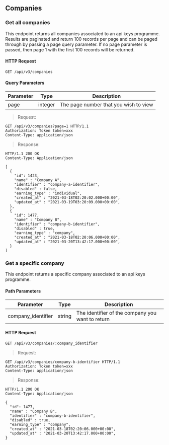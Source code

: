 ## Companies

### Get all companies

This endpoint returns all companies associated to an api keys programme. Results are paginated and return 100 records per page and can be paged through by passing a page query parameter. If no page parameter is passed, then page 1 with the first 100 records will be returned.

#### HTTP Request

`GET /api/v3/companies`

#### Query Parameters

Parameter | Type | Description
--------- | ---- | -----------
page | integer | The page number that you wish to view

> Request:

``` http
GET /api/v3/companies?page=1 HTTP/1.1
Authorization: Token token=xxx
Content-Type: application/json
```

> Response:

``` http
HTTP/1.1 200 OK
Content-Type: Application/json

[
  {
    "id": 1423,
    "name" : "Company A",
    "identifier" : "company-a-identifier",
    "disabled" : false,
    "earning_type" : "individual",
    "created_at" : "2021-03-18T02:20:02.000+00:00",
    "updated_at" : "2021-03-19T03:20:09.000+00:00",
  },
  {
    "id": 1477,
    "name" : "Company B",
    "identifier" : "company-b-identifier",
    "disabled" : true,
    "earning_type" : "company",
    "created_at" : "2021-03-18T02:20:06.000+00:00",
    "updated_at" : "2021-03-20T13:42:17.000+00:00",
  }
]
```

### Get a specific company

This endpoint returns a specific company associated to an api keys programme.

#### Path Parameters

Parameter | Type | Description
--------- | ---- | -----------
company_identifier | string | The identifier of the company you want to return

#### HTTP Request

`GET /api/v3/companies/:company_identifier`

> Request:

``` http
GET /api/v3/companies/company-b-identifier HTTP/1.1
Authorization: Token token=xxx
Content-Type: application/json
```

> Response:

``` http
HTTP/1.1 200 OK
Content-Type: Application/json

{
  "id": 1477,
  "name" : "Company B",
  "identifier" : "company-b-identifier",
  "disabled" : true,
  "earning_type" : "company",
  "created_at" : "2021-03-18T02:20:06.000+00:00",
  "updated_at" : "2021-03-20T13:42:17.000+00:00",
}
```
